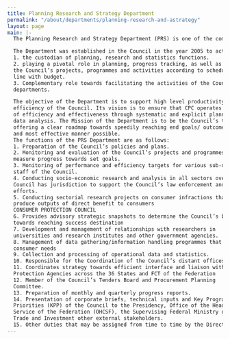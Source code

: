 ```yaml
---
title: Planning Research and Strategy Department
permalink: "/about/departments/planning-research-and-astrategy"
layout: page
main: |-
  The Planning Research and Strategy Department (PRS) is one of the common service departments established by the Civil Service Reforms Decree No 43 of 1988 of the Federal Government of Nigeria to address the missing linkages in plan and projects implementation and to provide the necessary data base required for planning purposes.

  The Department was established in the Council in the year 2005 to act primarily as:
  1. the custodian of planning, research and statistics functions.
  2. playing a pivotal role in planning, progress tracking, as well as coordination of
  the Council’s projects, programmes and activities according to schedule and in
  line with budget.
  3. Complementary role towards facilitating the activities of the Council across all
  departments.

  The objective of the Department is to support high level productivity and operational
  efficiency of the Council. Its vision is to ensure that CPC operates at the highest level
  of efficiency and effectiveness through systematic and explicit planning, research and
  data analysis. The Mission of the Department is to be the Council’s think-tank
  offering a clear roadmap towards speedily reaching end goals/ outcomes in a timely
  and most effective manner possible.
  The functions of the PRS Department are as follows:
  1. Preparation of the Council’s policies and plans.
  2. Monitoring and evaluation of the Council’s projects and programmes to
  measure progress towards set goals.
  3. Monitoring of performance and efficiency targets for various sub-divisions and
  staff of the Council.
  4. Conducting socio-economic research and analysis in all sectors over which the
  Council has jurisdiction to support the Council’s law enforcement and advocacy
  efforts.
  5. Conducting sectorial research projects on consumer infractions that will
  produce outputs of direct benefit to consumers
  CONSUMER PROTECTION COUNCIL
  6. Provides advisory strategic snapshots to determine the Council’s best routes
  towards reaching success destination
  7. Development and management of relationships with researchers in
  universities and research institutes and other government agencies.
  8. Management of data gathering/information handling programmes that meet
  consumer needs
  9. Collection and processing of operational data and statistics.
  10. Responsible for the Coordination of the Council’s distant offices;
  11. Coordinates strategy towards efficient interface and liaison with the Consumer
  Protection Agencies across the 36 States and FCT of the Federation
  12. Member of the Council’s Tenders Board and Procurement Planning
  Committee.
  13. Preparation of monthly and quarterly progress reports.
  14. Presentation of corporate briefs, technical inputs and Key Programme
  Priorities (KPP) of the Council to the Presidency, Office of the Head of Civil
  Service of the Federation (OHCSF), the Supervising Federal Ministry of Industry,
  Trade and Investment other external stakeholders.
  15. Other duties that may be assigned from time to time by the Director General.
---
```



